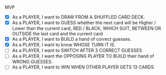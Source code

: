 MVP

- [x] As a PLAYER, I want to DRAW FROM A SHUFFLED CARD DECK.
- [x] As a PLAYER, I want to GUESS whether the next card will be Higher / Lower than the current card, RED / BLACK, WHICH SUIT, BETWEEN OR OUTSIDE the last card and the current card
- [x] As a PLAYER, I want to BUILD a hand of correct guesses.
- [x] As a PLAYER, I want to know WHOSE TURN IT IS.
- [ ] As a PLAYER, I want to SWITCH AFTER 3 CORRECT GUESSES
- [ ] As a PLAYER, I want the OPPOSING PLAYER TO BUILD their hand of WRONG GUESSES.
- [ ] As a PLAYER, I want to WIN WHEN OTHER PLAYER GETS 13 CARDS
